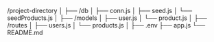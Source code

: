 /project-directory
│
├── /db
│   ├── conn.js
│   ├── seed.js
│   └── seedProducts.js
│
├── /models
│   ├── user.js
│   └── product.js
│
├── /routes
│   ├── users.js
│   └── products.js
│
├── .env
├── app.js
└── README.md
